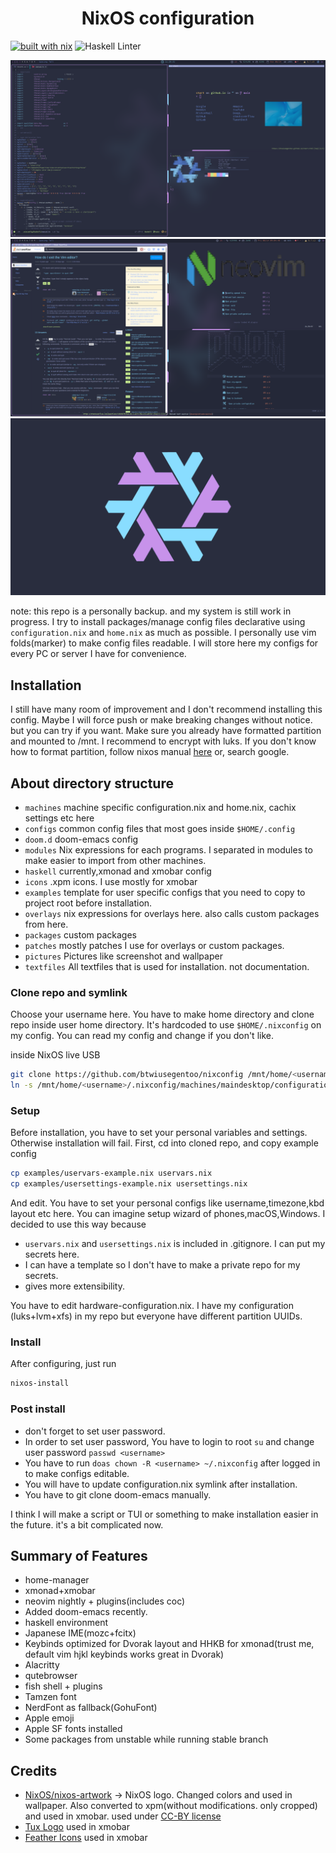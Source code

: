 
<h1 align="center">
NixOS configuration
</h1>

[![built with nix](https://builtwithnix.org/badge.svg)](https://builtwithnix.org)
![Haskell Linter](https://github.com/btwiusegentoo/nixconfig/workflows/Haskell%20Linter/badge.svg)

![screenshot1](/pictures/screenshot1.png)
![screenshot2](/pictures/screenshot2.png)
![wallpaper](/pictures/wallpaper1.png)


note: this repo is a personally backup. and my system is still work in progress.
I try to install packages/manage config files declarative using `configuration.nix` and `home.nix` as much as possible.
I personally use vim folds(marker) to make config files readable.
I will store here my configs for every PC or server I have for convenience.


## Installation

I still have many room of improvement and I don't recommend installing this config.
Maybe I will force push or make breaking changes without notice. but you can try if you want.
Make sure you already have formatted partition and mounted to /mnt. I recommend to encrypt with luks.
If you don't know how to format partition, follow nixos manual [here](https://nixos.org/nixos/manual/)
or, search google.

## About directory structure
*  `machines` machine specific configuration.nix and home.nix, cachix settings etc here
* `configs` common config files that most goes inside `$HOME/.config`
* `doom.d` doom-emacs config
* `modules` Nix expressions for each programs. I separated in modules to make easier to import from other machines.
* `haskell` currently,xmonad and xmobar config
* `icons` .xpm icons. I use mostly for xmobar
* `examples` template for user specific configs that you need to copy to project root before installation.
* `overlays` nix expressions for overlays here. also calls custom packages from here.
* `packages` custom packages
* `patches` mostly patches I use for overlays or custom packages.
* `pictures` Pictures like screenshot and wallpaper
* `textfiles` All textfiles that is used for installation. not documentation.

### Clone repo and symlink
Choose your username here.
You have to make home directory and clone repo inside user home directory.
It's hardcoded to use `$HOME/.nixconfig` on my config. You can read my config and change if you don't like.

inside NixOS live USB
```bash
git clone https://github.com/btwiusegentoo/nixconfig /mnt/home/<username>/.nixconfig
ln -s /mnt/home/<username>/.nixconfig/machines/maindesktop/configuration.nix /mnt/etc/nixos/configuration.nix
```

### Setup
Before installation, you have to set your personal variables and settings.
Otherwise installation will fail.
First, cd into cloned repo, and copy example config
```bash
cp examples/uservars-example.nix uservars.nix
cp examples/usersettings-example.nix usersettings.nix
```
And edit.
You have to set your personal configs like username,timezone,kbd layout etc here.
You can imagine setup wizard of phones,macOS,Windows.
I decided to use this way because 
- `uservars.nix` and `usersettings.nix` is included in .gitignore. I can put my secrets here.
- I can have a template so I don't have to make a private repo for my secrets.
- gives more extensibility.

You have to edit hardware-configuration.nix. I have my configuration (luks+lvm+xfs) in my repo but everyone have different partition UUIDs.

### Install
After configuring, just run
```bash
nixos-install
```

### Post install
- don't forget to set user password.
- In order to set user password, You have to login to root `su` and change user password `passwd <username>`
- You have to run `doas chown -R <username> ~/.nixconfig` after logged in to make configs editable.
- You will have to update configuration.nix symlink after installation.
- You have to git clone doom-emacs manually.

I think I will make a script or TUI or something to make installation easier in the future. it's a bit complicated now.

## Summary of Features



-   home-manager
-   xmonad+xmobar
-   neovim nightly + plugins(includes coc)
-   Added doom-emacs recently.
-   haskell environment
-   Japanese IME(mozc+fcitx)
-   Keybinds optimized for Dvorak layout and HHKB for xmonad(trust me, default vim hjkl keybinds works great in Dvorak)
-   Alacritty
-   qutebrowser
-   fish shell + plugins
-   Tamzen font
-   NerdFont as fallback(GohuFont)
-   Apple emoji
-   Apple SF fonts installed
-   Some packages from unstable while running stable branch


## Credits

- [NixOS/nixos-artwork](https://github.com/NixOS/nixos-artwork/tree/master/logo) -> NixOS logo. Changed colors and used in wallpaper. Also converted to xpm(without modifications. only cropped) and used in xmobar. used under [CC-BY license](https://creativecommons.org/licenses/by/4.0/)
- [Tux Logo](https://commons.wikimedia.org/wiki/File:NewTux.svg) used in xmobar
- [Feather Icons](https://github.com/feathericons/feather) used in xmobar
